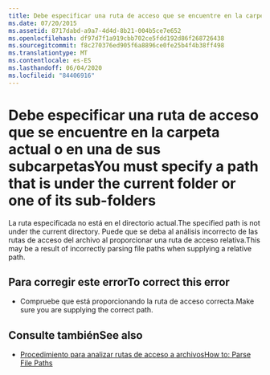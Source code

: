 ```yaml
---
title: Debe especificar una ruta de acceso que se encuentre en la carpeta actual o en una de sus subcarpetas
ms.date: 07/20/2015
ms.assetid: 8717dabd-a9a7-4d4d-8b21-004b5ce7e652
ms.openlocfilehash: df97d7f1a919cbb702ce5fdd192d86f268726438
ms.sourcegitcommit: f8c270376ed905f6a8896ce0fe25b4f4b38ff498
ms.translationtype: MT
ms.contentlocale: es-ES
ms.lasthandoff: 06/04/2020
ms.locfileid: "84406916"
---
```

# <a name="you-must-specify-a-path-that-is-under-the-current-folder-or-one-of-its-sub-folders"></a><span data-ttu-id="862f8-102">Debe especificar una ruta de acceso que se encuentre en la carpeta actual o en una de sus subcarpetas</span><span class="sxs-lookup"><span data-stu-id="862f8-102">You must specify a path that is under the current folder or one of its sub-folders</span></span>
<span data-ttu-id="862f8-103">La ruta especificada no está en el directorio actual.</span><span class="sxs-lookup"><span data-stu-id="862f8-103">The specified path is not under the current directory.</span></span> <span data-ttu-id="862f8-104">Puede que se deba al análisis incorrecto de las rutas de acceso del archivo al proporcionar una ruta de acceso relativa.</span><span class="sxs-lookup"><span data-stu-id="862f8-104">This may be a result of incorrectly parsing file paths when supplying a relative path.</span></span>  
  
## <a name="to-correct-this-error"></a><span data-ttu-id="862f8-105">Para corregir este error</span><span class="sxs-lookup"><span data-stu-id="862f8-105">To correct this error</span></span>  
  
- <span data-ttu-id="862f8-106">Compruebe que está proporcionando la ruta de acceso correcta.</span><span class="sxs-lookup"><span data-stu-id="862f8-106">Make sure you are supplying the correct path.</span></span>  
  
## <a name="see-also"></a><span data-ttu-id="862f8-107">Consulte también</span><span class="sxs-lookup"><span data-stu-id="862f8-107">See also</span></span>

- [<span data-ttu-id="862f8-108">Procedimiento para analizar rutas de acceso a archivos</span><span class="sxs-lookup"><span data-stu-id="862f8-108">How to: Parse File Paths</span></span>](../developing-apps/programming/drives-directories-files/how-to-parse-file-paths.md)

